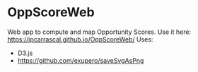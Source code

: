 # OppScoreWeb
Web app to compute and map Opportunity Scores.
Use it here: https://jpcarrascal.github.io/OppScoreWeb/
Uses:
- D3.js
- https://github.com/exupero/saveSvgAsPng
